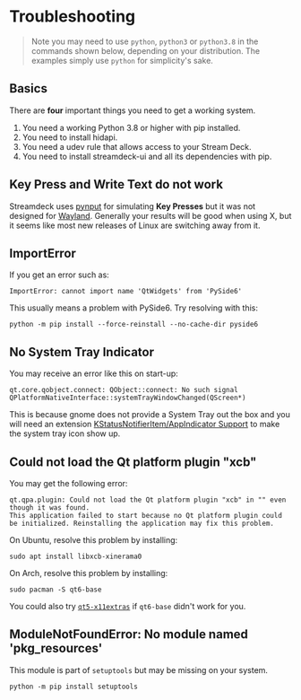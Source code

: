# Troubleshooting

> Note you may need to use `python`, `python3` or `python3.8` in the commands shown below, depending on your distribution. The examples simply use `python` for simplicity's sake.

## Basics
There are **four** important things you need to get a working system.

1. You need a working Python 3.8 or higher with pip installed.
2. You need to install hidapi.
3. You need a udev rule that allows access to your Stream Deck.
4. You need to install streamdeck-ui and all its dependencies with pip.

## Key Press and Write Text do not work
  Streamdeck uses [pynput](https://github.com/moses-palmer/pynput) for simulating **Key Presses** but it was not designed for [Wayland](https://github.com/moses-palmer/pynput/issues/189). Generally your results will be good when using X, but it seems like most new releases of Linux are switching away from it.

## ImportError

If you get an error such as:
```
ImportError: cannot import name 'QtWidgets' from 'PySide6'
```
This usually means a problem with PySide6. Try resolving with this:
``` console
python -m pip install --force-reinstall --no-cache-dir pyside6
```

## No System Tray Indicator
You may receive an error like this on start-up:
```
qt.core.qobject.connect: QObject::connect: No such signal QPlatformNativeInterface::systemTrayWindowChanged(QScreen*)
```

This is because gnome does not provide a System Tray out the box and you will need an extension
 [KStatusNotifierItem/AppIndicator Support](https://extensions.gnome.org/extension/615/appindicator-support/) to make the system tray icon show up.

## Could not load the Qt platform plugin "xcb"

You may get the following error:
```
qt.qpa.plugin: Could not load the Qt platform plugin "xcb" in "" even though it was found.
This application failed to start because no Qt platform plugin could be initialized. Reinstalling the application may fix this problem.
```
 On Ubuntu, resolve this problem by installing:
``` console
sudo apt install libxcb-xinerama0
```

On Arch, resolve this problem by installing:
```
sudo pacman -S qt6-base
```
You could also try [`qt5-x11extras`](https://archlinux.org/packages/extra/x86_64/qt5-x11extras/) if `qt6-base` didn't work for you.

## ModuleNotFoundError: No module named 'pkg_resources'
This module is part of `setuptools` but may be missing on your system.
```
python -m pip install setuptools
```


